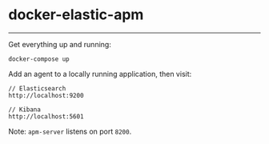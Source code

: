 # docker-elastic-apm
---

Get everything up and running:
```
docker-compose up
```

Add an agent to a locally running application, then visit:
```
// Elasticsearch
http://localhost:9200

// Kibana
http://localhost:5601
```

Note: `apm-server` listens on port `8200`.